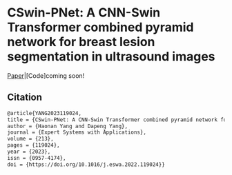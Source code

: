 # CSwin-PNet: A CNN-Swin Transformer combined pyramid network for breast lesion segmentation in ultrasound images
[Paper](https://dx.doi.org/10.1016/j.eswa.2022.119024)|[Code]coming soon!

## Citation
```tex
@article{YANG2023119024,
title = {CSwin-PNet: A CNN-Swin Transformer combined pyramid network for breast lesion segmentation in ultrasound images},
author = {Haonan Yang and Dapeng Yang},
journal = {Expert Systems with Applications},
volume = {213},
pages = {119024},
year = {2023},
issn = {0957-4174},
doi = {https://doi.org/10.1016/j.eswa.2022.119024}}
```
